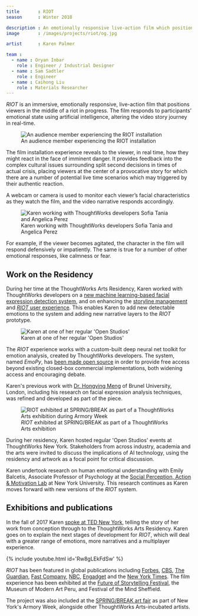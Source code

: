 ```yaml
---
title       : RIOT
season      : Winter 2018

description : An emotionally responsive live-action film which positions viewers in a dangerous riot in progress. The narrative branches based on facial cues, using artificial intelligence.
image       : /images/projects/riot/og.jpg

artist      : Karen Palmer

team :
  - name : Oryan Inbar
    role : Engineer / Industrial Designer
  - name : Sam Sadtler
    role : Engineer
  - name : Caihong Liu
    role : Materials Researcher
---
```


*RIOT* is an immersive, emotionally responsive, live-action film that positions viewers in the middle of a riot in progress. The film responds to participants’ emotional state using artificial intelligence, altering the video story journey in real-time.

<figure>
	<img src="/images/projects/riot/riot-1.jpg" alt="An audience member experiencing the RIOT installation" />
	<figcaption>An audience member experiencing the RIOT installation</figcaption>
</figure>

The film installation experience reveals to the viewer, in real time, how they might react in the face of imminent danger. It provides feedback into the complex cultural issues surrounding split second decisions in times of actual crisis, placing viewers at the center of a provocative story for which there are a number of potential live time scenarios which may triggered by their authentic reaction.

A webcam or camera is used to monitor each viewer’s facial characteristics as they watch the film, and the video narrative responds accordingly.

<figure>
	<img src="/images/projects/riot/developers.jpg" alt="Karen working with ThoughtWorks developers Sofia Tania and Angelica Perez" />
	<figcaption>Karen working with ThoughtWorks developers Sofia Tania and Angelica Perez</figcaption>
</figure>

For example, if the viewer becomes agitated, the character in the film will respond defensively or impatiently. The same is true for a number of other emotional responses, like calmness or fear.

## Work on the Residency
During her time at the ThoughtWorks Arts Residency, Karen worked with ThoughtWorks developers on a [new machine learning-based facial expression detection system](https://github.com/thoughtworksarts/EmoPy), and on enhancing the [storyline management](https://github.com/thoughtworksarts/riot-storyline-manager) and [*RIOT* user experience](https://github.com/thoughtworksarts/riot). This enables Karen to add new detectable emotions to the system and adding new narrative layers to the *RIOT* prototype. 

<figure>
	<img src="/images/projects/riot/open-studios.jpg" alt="Karen at one of her regular 'Open Studios'" />
	<figcaption>Karen at one of her regular 'Open Studios'</figcaption>
</figure>

The *RIOT* experience works with a custom-built deep neural net toolkit for emotion analysis, created by ThoughtWorks developers. The system, named *EmoPy*, has [been made open source](https://github.com/thoughtworksarts/EmoPy) in order to provide free access beyond existing closed-box commercial implementations, both widening access and encouraging debate.

Karen's previous work with [Dr. Hongying Meng](https://www.brunel.ac.uk/people/hongying-meng) of Brunel University, London, including his research on facial expression analysis techniques, was refined and developed as part of the piece.

<figure>
	<img src="/images/projects/riot/riot-2.jpg" alt="RIOT exhibited at SPRING/BREAK as part of a ThoughtWorks Arts exhibition during Armory Week" />
	<figcaption><em>RIOT</em> exhibited at SPRING/BREAK as part of a ThoughtWorks Arts exhibition</figcaption>
</figure>

During her residency, Karen hosted regular 'Open Studios' events at ThoughtWorks New York. Stakeholders from across industry, academia and the arts were invited to discuss the implications of AI technology, using the residency and artwork as a focal point for critical discussion.

Karen undertook research on human emotional understanding with Emily Balcetis, Associate Professor of Psychology at the [Social Perception, Action & Motivation Lab](https://sites.google.com/a/nyu.edu/nyu-spam-lab/home) at New York University. This research continues as Karen moves forward with new versions of the *RIOT* system.

## Exhibitions and publications

In the fall of 2017 Karen [spoke at TED New York](/blog/karen-palmer-film-watches-you-back/), telling the story of her work from conception through to the ThoughtWorks Arts Residency. Karen goes on to explain the next stages of development for *RIOT*, which will deal with a greater range of emotions, more narratives and a multiplayer experience.

{% include youtube.html id='Rw8gLEkFdSw' %}

*RIOT* has been featured in global publications including [Forbes](https://www.forbes.com/sites/katmustatea/2017/12/30/this-filmmaker-from-the-future-can-teach-you-to-channel-your-fear/), [CBS](http://newyork.cbslocal.com/2017/06/16/impulse-response/), [The Guardian](https://www.theguardian.com/science/blog/2017/mar/29/its-a-riot-the-stressful-ai-simulation-built-to-understand-your-emotions), [Fast Company](https://www.fastcompany.com/40498786/when-your-fear-is-the-remote-control), [NBC](http://www.nbcnews.com/tech/security/facial-recognition-technology-raises-privacy-concerns-n676836), [Engadget](https://www.engadget.com/2017/10/13/riot-2-interactive-film-karen-palmer-interview/) and the [New York Times](https://www.nytimes.com/2016/10/02/nyregion/storytelling-in-the-virtual-age-at-fost-fest.html). The film experience has been exhibited at the [Future of Storytelling Festival](https://futureofstorytelling.org/project/riot), the Museum of Modern Art Peru, and Festival of the Mind Sheffield.

The project was also included at the [SPRING/BREAK art fair](https://thoughtworksarts.io/spring-break/) as part of New York's Armory Week, alongside other ThoughtWorks Arts-incubated artists.